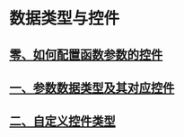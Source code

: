 # 数据类型与控件

## [零、如何配置函数参数的控件](widgets/how_to_configure_widget.md)
## [一、参数数据类型及其对应控件](widgets/types_and_widgets.md)
## [二、自定义控件类型](widgets/custom_widget.md)
